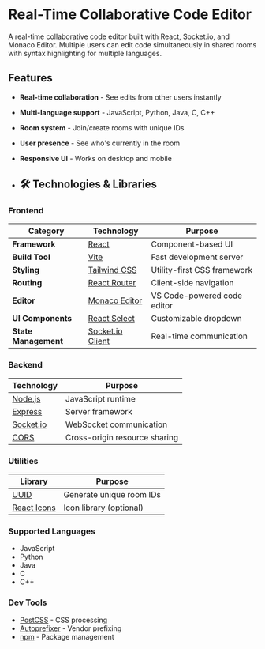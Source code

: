# Real-Time Collaborative Code Editor
A real-time collaborative code editor built with React, Socket.io, and Monaco Editor. Multiple users can edit code simultaneously in shared rooms with syntax highlighting for multiple languages.

## Features

- **Real-time collaboration** - See edits from other users instantly
- **Multi-language support** - JavaScript, Python, Java, C, C++
- **Room system** - Join/create rooms with unique IDs
- **User presence** - See who's currently in the room
- **Responsive UI** - Works on desktop and mobile

- ## 🛠 Technologies & Libraries

### **Frontend**
| Category | Technology | Purpose |
|----------|------------|---------|
| **Framework** | [React](https://react.dev/) | Component-based UI |
| **Build Tool** | [Vite](https://vitejs.dev/) | Fast development server |
| **Styling** | [Tailwind CSS](https://tailwindcss.com/) | Utility-first CSS framework |
| **Routing** | [React Router](https://reactrouter.com/) | Client-side navigation |
| **Editor** | [Monaco Editor](https://microsoft.github.io/monaco-editor/) | VS Code-powered code editor |
| **UI Components** | [React Select](https://react-select.com/) | Customizable dropdown |
| **State Management** | [Socket.io Client](https://socket.io/) | Real-time communication |

### **Backend**
| Technology | Purpose |
|------------|---------|
| [Node.js](https://nodejs.org/) | JavaScript runtime |
| [Express](https://expressjs.com/) | Server framework |
| [Socket.io](https://socket.io/) | WebSocket communication |
| [CORS](https://www.npmjs.com/package/cors) | Cross-origin resource sharing |

### **Utilities**
| Library | Purpose |
|---------|---------|
| [UUID](https://www.npmjs.com/package/uuid) | Generate unique room IDs |
| [React Icons](https://react-icons.github.io/react-icons/) | Icon library (optional) |

### **Supported Languages**
- JavaScript
- Python
- Java
- C
- C++

### **Dev Tools**
- [PostCSS](https://postcss.org/) - CSS processing
- [Autoprefixer](https://github.com/postcss/autoprefixer) - Vendor prefixing
- [npm](https://www.npmjs.com/) - Package management
